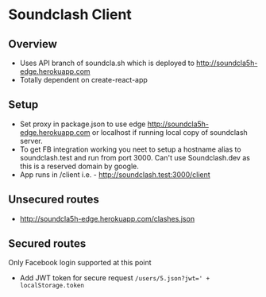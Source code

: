 # Soundclash Client

## Overview
 - Uses API branch of soundcla.sh which is deployed to http://soundcla5h-edge.herokuapp.com
 - Totally dependent on create-react-app

## Setup
 - Set proxy in package.json to use edge http://soundcla5h-edge.herokuapp.com or localhost if running local copy of soundclash server.
 - To get FB integration working you neet to setup a hostname alias to soundclash.test and run from port 3000. Can't use Soundclash.dev as this is a reserved domain by google.
 - App runs in /client i.e. - http://soundclash.test:3000/client

## Unsecured routes
 - http://soundcla5h-edge.herokuapp.com/clashes.json

## Secured routes
Only Facebook login supported at this point
 - Add JWT token for secure request
 `/users/5.json?jwt=' + localStorage.token`
